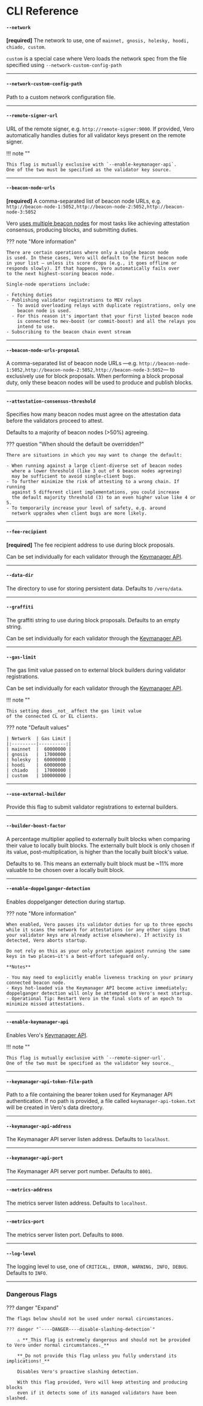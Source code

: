 # CLI Reference

#### `--network`

**[required]** The network to use, one of `mainnet, gnosis, holesky, hoodi, chiado, custom`.

`custom` is a special case where Vero loads the network spec from the file specified using `--network-custom-config-path`

___

#### `--network-custom-config-path`

Path to a custom network configuration file.

___

#### `--remote-signer-url`

URL of the remote signer, e.g. `http://remote-signer:9000`.
If provided, Vero automatically handles duties for all validator keys
present on the remote signer.

!!! note ""

    This flag is mutually exclusive with `--enable-keymanager-api`.
    One of the two must be specified as the validator key source.

___

#### `--beacon-node-urls`

**[required]** A comma-separated list of beacon node URLs, e.g. `http://beacon-node-1:5052,http://beacon-node-2:5052,http://beacon-node-3:5052`

Vero [uses multiple beacon nodes](../reference/using_multiple_beacon_nodes.md) for most tasks like achieving attestation consensus,
producing blocks, and submitting duties.

??? note "More information"

    There are certain operations where only a single beacon node
    is used. In these cases, Vero will default to the first beacon node
    in your list – unless its score drops (e.g., it goes offline or
    responds slowly). If that happens, Vero automatically fails over
    to the next highest-scoring beacon node.

    Single-node operations include:

    - Fetching duties
    - Publishing validator registrations to MEV relays
      - To avoid overloading relays with duplicate registrations, only one
        beacon node is used.
      - For this reason it's important that your first listed beacon node
        is connected to mev-boost (or commit-boost) and all the relays you
        intend to use.
    - Subscribing to the beacon chain event stream

___

#### `--beacon-node-urls-proposal`

A comma-separated list of beacon node URLs —e.g. `http://beacon-node-1:5052,http://beacon-node-2:5052,http://beacon-node-3:5052`—
to exclusively use for block proposals. When performing a block proposal duty,
only these beacon nodes will be used to produce and publish blocks.
___

#### `--attestation-consensus-threshold`

Specifies how many beacon nodes must agree on the attestation data
before the validators proceed to attest.

Defaults to a majority of beacon nodes (>50%) agreeing.

??? question "When should the default be overridden?"

    There are situations in which you may want to change the default:

    - When running against a large client-diverse set of beacon nodes
      where a lower threshold (like 3 out of 6 beacon nodes agreeing)
      may be sufficient to avoid single-client bugs.
    - To further minimize the risk of attesting to a wrong chain. If running
      against 5 different client implementations, you could increase
      the default majority threshold (3) to an even higher value like 4 or 5.
    - To temporarily increase your level of safety, e.g. around
      network upgrades when client bugs are more likely.

___

#### `--fee-recipient`

**[required]** The fee recipient address to use during block proposals.

Can be set individually for each validator through the [Keymanager API](../usage/keymanager_api.md).
___

#### `--data-dir`

The directory to use for storing persistent data. Defaults to `/vero/data`.
___

#### `--graffiti`

The graffiti string to use during block proposals. Defaults to an empty string.

Can be set individually for each validator through the [Keymanager API](../usage/keymanager_api.md).
___

#### `--gas-limit`

The gas limit value passed on to external block builders
during validator registrations.

Can be set individually for each validator through the [Keymanager API](../usage/keymanager_api.md).

!!! note ""

    This setting does _not_ affect the gas limit value
    of the connected CL or EL clients.

??? note "Default values"

    | Network  | Gas Limit |
    |:---------|----------:|
    | mainnet  |  60000000 |
    | gnosis   |  17000000 |
    | holesky  |  60000000 |
    | hoodi    |  60000000 |
    | chiado   |  17000000 |
    | custom   | 100000000 |

___

#### `--use-external-builder`

Provide this flag to submit validator registrations to external builders.
___

#### `--builder-boost-factor`

A percentage multiplier applied to externally built blocks when comparing their value
to locally built blocks. The externally built block is only chosen if its value,
post-multiplication, is higher than the locally built block's value.

Defaults to `90`. This means an externally built block must be
~11% more valuable to be chosen over a locally built block.
___

#### `--enable-doppelganger-detection`

Enables doppelganger detection during startup.

??? note "More information"

    When enabled, Vero pauses its validator duties for up to three epochs
    while it scans the network for attestations (or any other signs that
    your validator keys are already active elsewhere). If activity is
    detected, Vero aborts startup.

    Do not rely on this as your only protection against running the same
    keys in two places—it's a best‑effort safeguard only.

    **Notes**

    - You may need to explicitly enable liveness tracking on your primary
    connected beacon node.
    - Keys hot‑loaded via the Keymanager API become active immediately;
    doppelganger detection will only be attempted on Vero's next startup.
    - Operational Tip: Restart Vero in the final slots of an epoch to
    minimize missed attestations.

___

#### `--enable-keymanager-api`

Enables Vero's [Keymanager API](../usage/keymanager_api.md).

!!! note ""

    This flag is mutually exclusive with `--remote-signer-url`.
    One of the two must be specified as the validator key source._

___

#### `--keymanager-api-token-file-path`

Path to a file containing the bearer token used for Keymanager API
authentication. If no path is provided, a file called
`keymanager-api-token.txt` will be created in Vero's data directory.
___

#### `--keymanager-api-address`

The Keymanager API server listen address. Defaults to `localhost`.

___

#### `--keymanager-api-port`

The Keymanager API server port number. Defaults to `8001`.

___

#### `--metrics-address`

The metrics server listen address. Defaults to `localhost`.
___

#### `--metrics-port`

The metrics server listen port. Defaults to `8000`.

___

#### `--log-level`

The logging level to use, one of `CRITICAL, ERROR, WARNING, INFO, DEBUG`. Defaults to `INFO`.

___

### Dangerous Flags

??? danger "Expand"

    The flags below should not be used under normal circumstances.

    ??? danger "`----DANGER----disable-slashing-detection`"

        ⚠️ **_This flag is extremely dangerous and should not be provided to Vero under normal circumstances._**

        **_Do not provide this flag unless you fully understand its implications!_**

        Disables Vero's proactive slashing detection.

        With this flag provided, Vero will keep attesting and producing blocks
        even if it detects some of its managed validators have been slashed.

